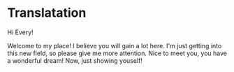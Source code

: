 # Translatation
Hi Every!

Welcome to my place! I believe you will gain a lot here. I'm just getting into this new field, so please give me more attention.
Nice to meet you, you have a wonderful dream! Now, just showing youself!
